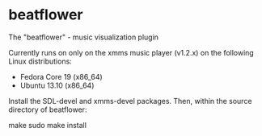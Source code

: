 beatflower
==========

The "beatflower" - music visualization plugin


Currently runs on only on the xmms music player (v1.2.x) on the following Linux distributions:

  - Fedora Core 19 (x86_64)
  - Ubuntu 13.10 (x86_64)


Install the SDL-devel and xmms-devel packages.
Then, within the source directory of beatflower:

  make
  sudo make install
  
